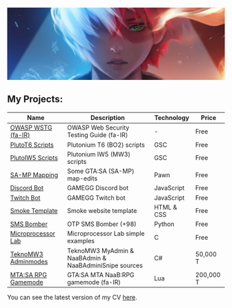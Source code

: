 ![MH11's Header](assets/header.jpg)

## My Projects:

| Name                                                                         | Description                                            | Technology | Price     |
| ---------------------------------------------------------------------------- | ------------------------------------------------------ | ---------- | --------- |
| [OWASP WSTG (fa-IR)](https://github.com/whoismh11/owasp-wstg-fa)             | OWASP Web Security Testing Guide (fa-IR)               | -          | Free      |
| [PlutoT6 Scripts](https://github.com/whoismh11/plutot6-scripts)              | Plutonium T6 (BO2) scripts                             | GSC        | Free      |
| [PlutoIW5 Scripts](https://github.com/whoismh11/plutoiw5-scripts)            | Plutonium IW5 (MW3) scripts                            | GSC        | Free      |
| [SA-MP Mapping](https://github.com/whoismh11/samp-mapping)                   | Some GTA:SA (SA-MP) map-edits                          | Pawn       | Free      |
| [Discord Bot](https://github.com/whoismh11/discord-bot)                      | GAMEGG Discord bot                                     | JavaScript | Free      |
| [Twitch Bot](https://github.com/whoismh11/twitch-bot)                        | GAMEGG Twitch bot                                      | JavaScript | Free      |
| [Smoke Template](https://github.com/whoismh11/smoke-template)                | Smoke website template                                 | HTML & CSS | Free      |
| [SMS Bomber](https://github.com/whoismh11/sms-bomber)                        | OTP SMS Bomber (+98)                                   | Python     | Free      |
| [Microprocessor Lab](https://github.com/whoismh11/microprocessor-lab)        | Microprocessor Lab simple examples                     | C          | Free      |
| [TeknoMW3 Adminmodes](https://gamegg.ir/files/file/21-teknomw3-admin-source) | TeknoMW3 MyAdmin & NaaBAdmin & NaaBAdminiSnipe sources | C#         | 50,000 T  |
| [MTA:SA RPG Gamemode](https://gamegg.ir/files/file/11-mta-rpg-gamemode)      | GTA:SA MTA NaaB:RPG gamemode (fa-IR)                   | Lua        | 200,000 T |

You can see the latest version of my CV [here](assets/cv.pdf).
